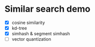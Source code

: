 # Similar search demo

- [x] cosine similarity
- [x] kd-tree
- [x] simhash & segment simhash
- [ ] vector quantization
